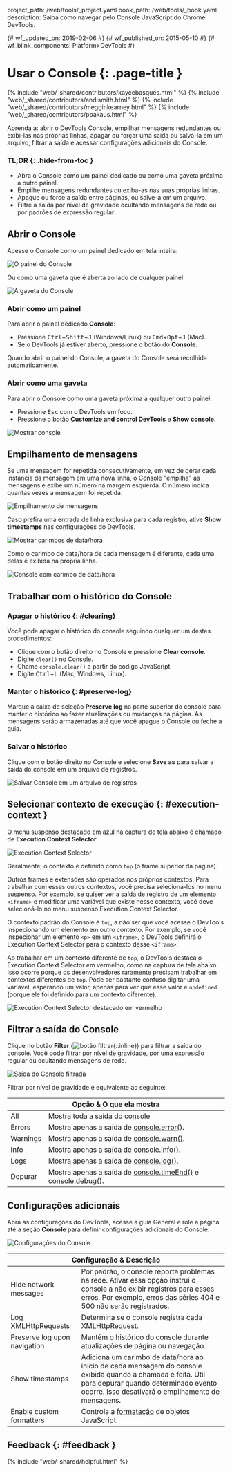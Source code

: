 project_path: /web/tools/_project.yaml
book_path: /web/tools/_book.yaml
description: Saiba como navegar pelo Console JavaScript do Chrome DevTools.

{# wf_updated_on: 2019-02-06 #}
{# wf_published_on: 2015-05-10 #}
{# wf_blink_components: Platform>DevTools #}

# Usar o Console {: .page-title }

{% include "web/_shared/contributors/kaycebasques.html" %}
{% include "web/_shared/contributors/andismith.html" %}
{% include "web/_shared/contributors/megginkearney.html" %}
{% include "web/_shared/contributors/pbakaus.html" %}

Aprenda a: abrir o DevTools Console, empilhar mensagens 
redundantes ou exibi-las nas próprias linhas, apagar ou forçar 
uma saída ou salvá-la em um arquivo, filtrar a saída e acessar configurações
adicionais do Console.

### TL;DR {: .hide-from-toc }
- Abra o Console como um painel dedicado ou como uma gaveta próxima a outro painel.
- Empilhe mensagens redundantes ou exiba-as nas suas próprias linhas.
- Apague ou force a saída entre páginas, ou salve-a em um arquivo.
- Filtre a saída por nível de gravidade ocultando mensagens de rede ou por padrões de expressão regular.

## Abrir o Console

Acesse o Console como um painel dedicado em tela inteira:

![O painel do Console](images/console-panel.png)

Ou como uma gaveta que é aberta ao lado de qualquer painel:

![A gaveta do Console](images/console-drawer.png)

### Abrir como um painel

Para abrir o painel dedicado **Console**:

* Pressione <kbd>Ctrl</kbd>+<kbd>Shift</kbd>+<kbd>J</kbd> (Windows/Linux) ou
  <kbd>Cmd</kbd>+<kbd>Opt</kbd>+<kbd class="kbd">J</kbd> (Mac).
* Se o DevTools já estiver aberto, pressione o botão do **Console**.

Quando abrir o painel do Console, a gaveta do Console será recolhida automaticamente.

### Abrir como uma gaveta

Para abrir o Console como uma gaveta próxima a qualquer outro painel:

* Pressione <kbd>Esc</kbd> com o DevTools em foco.
* Pressione o botão **Customize and control DevTools** e 
  **Show console**.

![Mostrar console](images/show-console.png)

## Empilhamento de mensagens

Se uma mensagem for repetida consecutivamente, em vez de gerar cada
instância da mensagem em uma nova linha, o Console "empilha" as mensagens
e exibe um número na margem esquerda. O número indica quantas vezes
a mensagem foi repetida.

![Empilhamento de mensagens](images/message-stacking.png)

Caso prefira uma entrada de linha exclusiva para cada registro, ative **Show timestamps**
nas configurações do DevTools.

![Mostrar carimbos de data/hora](images/show-timestamps.png)

Como o carimbo de data/hora de cada mensagem é diferente, cada uma delas é exibida
na própria linha.

![Console com carimbo de data/hora](images/timestamped-console.png)

## Trabalhar com o histórico do Console

### Apagar o histórico {: #clearing}

Você pode apagar o histórico do console seguindo qualquer um destes procedimentos:

* Clique com o botão direito no Console e pressione **Clear console**.
* Digite `clear()` no Console.
* Chame `console.clear()` a partir do código JavaScript.
* Digite <kbd class="kbd">Ctrl</kbd>+<kbd class="kbd">L</kbd> 
 (Mac, Windows, Linux).

### Manter o histórico {: #preserve-log}

Marque a caixa de seleção **Preserve log** na parte superior do console para manter
o histórico ao fazer atualizações ou mudanças na página. As mensagens serão armazenadas
até que você apague o Console ou feche a guia.

### Salvar o histórico

Clique com o botão direito no Console e selecione **Save as** para salvar a saída
do console em um arquivo de registros.

![Salvar Console em um arquivo de registros](images/console-save-as.png)

## Selecionar contexto de execução {: #execution-context }

O menu suspenso destacado em azul na captura de tela abaixo é chamado de
**Execution Context Selector**.

![Execution Context Selector](images/execution-context-selector.png)

Geralmente, o contexto é definido como `top` (o frame superior da página).

Outros frames e extensões são operados nos próprios contextos. Para trabalhar com esses
outros contextos, você precisa selecioná-los no menu suspenso. Por exemplo,
se quiser ver a saída de registro de um elemento `<iframe>` e modificar
uma variável que existe nesse contexto, você deve selecioná-lo no menu suspenso
Execution Context Selector.

O contexto padrão do Console é `top`, a não ser que você acesse o DevTools
inspecionando um elemento em outro contexto. Por exemplo, se você inspecionar
um elemento `<p>` em um `<iframe>`, o DevTools definirá o Execution Context
Selector para o contexto desse `<iframe>`.

Ao trabalhar em um contexto diferente de `top`, o DevTools destaca o
Execution Context Selector em vermelho, como na captura de tela abaixo. Isso ocorre porque
os desenvolvedores raramente precisam trabalhar em contextos diferentes de `top`. Pode ser
bastante confuso digitar uma variável, esperando um valor, apenas para ver que
esse valor é `undefined` (porque ele foi definido para um contexto diferente).

![Execution Context Selector destacado em vermelho](images/non-top-context.png)

## Filtrar a saída do Console

Clique no botão **Filter** 
(![botão filtrar](images/filter-button.png){:.inline})
para filtrar a saída do console. Você pode filtrar por nível de gravidade, por uma expressão 
regular ou ocultando mensagens de rede.

![Saída do Console filtrada](images/filtered-console.png)

Filtrar por nível de gravidade é equivalente ao seguinte:

<table class="responsive">
  <thead>
     <tr>
      <th colspan="2">Opção &amp; O que ela mostra</th>
    </tr>   
  </thead>
  <tbody>
  <tr>
    <td>All</td>
    <td>Mostra toda a saída do console</td>
  </tr>
  <tr>
    <td>Errors</td>
    <td>Mostra apenas a saída de <a href="/web/tools/chrome-devtools/debug/console/console-reference#consoleerrorobject--object-">console.error()</a>.</td>
  </tr>
  <tr>
    <td>Warnings</td>
    <td>Mostra apenas a saída de <a href="/web/tools/chrome-devtools/debug/console/console-reference#consolewarnobject--object-">console.warn()</a>.</td>
  </tr>
  <tr>
    <td>Info</td>
    <td>Mostra apenas a saída de <a href="/web/tools/chrome-devtools/debug/console/console-reference#consoleinfoobject--object-">console.info()</a>.</td>
  </tr>
  <tr>
    <td>Logs</td>
    <td>Mostra apenas a saída de <a href="/web/tools/chrome-devtools/debug/console/console-reference#consolelogobject--object-">console.log()</a>.</td>
  </tr>
  <tr>
    <td>Depurar</td>
    <td>Mostra apenas a saída de <a href="/web/tools/chrome-devtools/debug/console/console-reference#consoletimeendlabel">console.timeEnd()</a> e <a href="/web/tools/chrome-devtools/debug/console/console-reference#consoledebugobject--object-">console.debug()</a>.</td>
  </tr>
  </tbody>
</table>

## Configurações adicionais

Abra as configurações do DevTools, acesse a guia General e role a página até
a seção **Console** para definir configurações adicionais do Console.

![Configurações do Console](images/console-settings.png)

<table class="responsive">
  <thead>
     <tr>
      <th colspan="2">Configuração &amp; Descrição</th>
    </tr>   
  </thead>
  <tbody>
  <tr>
    <td>Hide network messages</td>
    <td>Por padrão, o console reporta problemas na rede. Ativar essa opção instrui o console a não exibir registros para esses erros. Por exemplo, erros das séries 404 e 500 não serão registrados.</td>
  </tr>
  <tr>
    <td>Log XMLHttpRequests</td>
    <td>Determina se o console registra cada XMLHttpRequest.</td>
  </tr>
  <tr>
    <td>Preserve log upon navigation</td>
    <td>Mantém o histórico do console durante atualizações de página ou navegação.</td>
  </tr>
  <tr>
    <td>Show timestamps</td>
    <td>Adiciona um carimbo de data/hora ao início de cada mensagem do console exibida quando a chamada é feita. Útil para depurar quando determinado evento ocorre. Isso desativará o empilhamento de mensagens.</td>
  </tr>
  <tr>
    <td>Enable custom formatters</td>
    <td>Controla a <a href="https://docs.google.com/document/d/1FTascZXT9cxfetuPRT2eXPQKXui4nWFivUnS_335T3U/preview">formatação</a> de objetos JavaScript.</td>
  </tr>
  </tbody>
</table>

## Feedback {: #feedback }

{% include "web/_shared/helpful.html" %}
